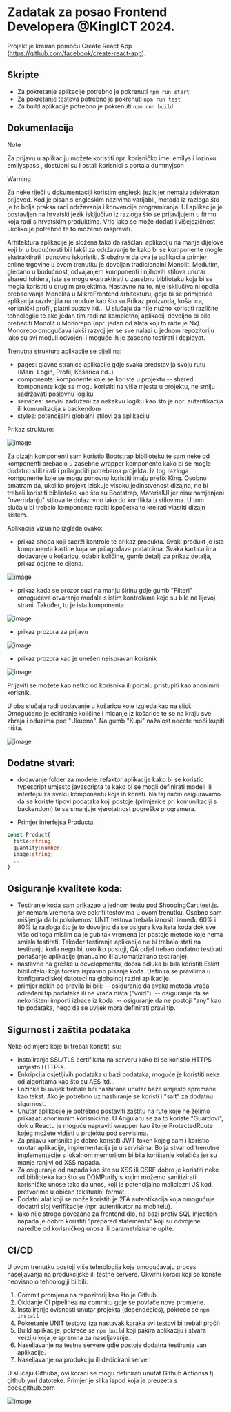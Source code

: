 # Zadatak za posao Frontend Developera @KingICT 2024.

Projekt je kreiran pomoću Create React App (https://github.com/facebook/create-react-app).

## Skripte

- Za pokretanje aplikacije potrebno je pokrenuti `npm run start`
- Za pokretanje testova potrebno je pokrenuti `npm run test`
- Za build aplikacije potrebno je pokrenuti `npm run build`



## Dokumentacija

>[!NOTE]
>Za prijavu u aplikaciju možete koristiti npr. korisničko ime: emilys i lozinku: emilyspass , dostupni su i ostali korisnici s portala dummyjson


>[!WARNING]
>Za neke riječi u dokumentaciji koristim engleski jezik jer nemaju adekvatan prijevod. Kod je pisan s engleskim nazivima varijabli, metoda iz razloga što je to bolja praksa radi održavanja i konvencije programiranja.
>UI aplikacije je postavljen na hrvatski jezik isključivo iz razloga što se prijavljujem u firmu koja radi s hrvatskim produktima. 
>Vrlo lako se može dodati i višejezičnost ukoliko je potrebno te to možemo raspraviti.

Arhitektura aplikacije je složena tako da raščlani aplikaciju na manje dijelove koji bi u budućnosti bili lakši za održavanje te kako bi se komponente mogle ekstraktirati i ponovno iskoristiti.
S obzirom da ova je aplikacija primjer online trgovine u ovom trenutku je dovoljan tradicionalni Monolit. Međutim, gledano u budućnost, odvajanjem komponenti i njihovih stilova unutar shared foldera, iste se mogu ekstraktirati u zasebnu biblioteku koja bi se mogla koristiti u drugim projektima. Nastavno na to, nije isključiva ni opcija prebacivanja Monolita u MikroFrontend arhitekturu, gdje bi se primjerice aplikacija razdvojila na module kao što su Prikaz proizvoda, košarica, korisnički profil, platni sustav itd... U slučaju da nije nužno koristiti različite tehnologije te ako jedan tim radi na kompletnoj aplikaciji dovoljno bi bilo prebaciti Monolit u Monorepo (npr. jedan od alata koji to rade je Nx). Monorepo omogućava lakši razvoj jer se sve nalazi u jednom repozitoriju iako su svi moduli odvojeni i moguće ih je zasebno testirati i deployat.

Trenutna struktura aplikacije se dijeli na:

- pages: glavne stranice aplikacije gdje svaka predstavlja svoju rutu (Main, Login, Profil, Košarica itd..)
- components: komponente koje se koriste u projektu
-- shared: komponente koje se mogu koristiti na više mjesta u projektu, ne smiju sadržavati poslovnu logiku
- services: servisi zaduženi za nekakvu logiku kao što je npr. autentikacija ili komunikacija s backendom
- styles: potencijalni globalni stilovi za aplikaciju




Prikaz strukture:

![image](https://github.com/pavlovicjosip/king-ict-task/assets/26819142/41a1a5e1-3079-4598-8604-ba3a4ecee7de)



Za dizajn komponenti sam koristio Bootstrap bibilioteku te sam neke od komponenti prebacio u zasebne wrapper komponente kako bi se mogle dodatno stilizirati i prilagoditi potrebama projekta. Iz tog razloga komponente koje se mogu ponovno koristiti imaju prefix King.
Osobno smatram da, ukoliko projekt iziskuje visoku jedinstvenost dizajna, ne bi trebali koristiti biblioteke kao što su Bootstrap, MaterialUI jer nisu namjenjeni "overridanju" stilova te dolazi vrlo lako do konflikta u stilovima. U tom slučaju bi trebalo komponente raditi ispočetka te kreirati vlastiti dizajn sistem.

Aplikacija vizualno izgleda ovako:
- prikaz shopa koji sadrži kontrole te prikaz produkta. Svaki produkt je ista komponenta kartice koja se prilagođava podatcima. Svaka kartica ima dodavanje u košaricu, odabir količine, gumb detalji za prikaz detalja, prikaz ocjene te cijena.

![image](https://github.com/pavlovicjosip/king-ict-task/assets/26819142/6a910856-e615-4b13-8eae-7e2bae656321)

- prikaz kada se prozor suzi na manju širinu gdje gumb "Filteri" omogućava otvaranje modala s istim kontrolama koje su bile na lijevoj strani. Također, to je ista komponenta.

![image](https://github.com/pavlovicjosip/king-ict-task/assets/26819142/3226406a-d9cf-40f5-bc09-271424c43487)

- prikaz prozora za prijavu

![image](https://github.com/pavlovicjosip/king-ict-task/assets/26819142/ffb9bd9f-b9ce-408d-a85f-e2966f81097d)


- prikaz prozora kad je unešen neispravan korisnik

![image](https://github.com/pavlovicjosip/king-ict-task/assets/26819142/4ce13d29-2265-4c2f-970c-044cf26626cf)

Prijaviti se možete kao netko od korisnika ili portalu pristupiti kao anonimni korisnik.

U oba slučaja radi dodavanje u košaricu koje izgleda kao na slici. Omogućeno je editiranje količine i micanje iz košarice te se na kraju sve zbraja i oduzima pod "Ukupno". Na gumb "Kupi" nažalost nećete moći kupiti ništa.

![image](https://github.com/pavlovicjosip/king-ict-task/assets/26819142/ab6cc17f-6a34-4a4f-a7b2-3c71c76a2a60)




##  Dodatne stvari:

- dodavanje folder za modele: refaktor aplikacije kako bi se koristio typescript umjesto javascripta te kako bi se mogli definirati modeli ili interfejsi za svaku komponentu koja ih koristi. Na taj način osiguravamo da se koriste tipovi podataka koji postoje (primjerice pri komunikaciji s backendom) te se smanjuje vjerojatnost pogreške programera.

- Primjer interfejsa Producta:

```typescript
const Product{
  title:string;
  quantity:number;
  image:string;
  ...
}

```

## Osiguranje kvalitete koda:
- Testiranje koda sam prikazao u jednom testu pod ShoopingCart.test.js. jer nemam vremena sve pokriti testovima u ovom trenutku. Osobno sam mišljenja da bi pokrivenost UNIT testova trebala iznositi između 60% i 80% iz razloga što je to dovoljno da se osigura kvaliteta koda dok sve više od toga mislim da je gubitak vremena jer postoje metode koje nema smisla testirati. Također testiranje aplikacije ne bi trebalo stati na testiranju koda nego bi, ukoliko postoji, QA odjel trebao dodatno testirati ponašanje aplikacije (manualno ili automatizirano testiranje).
- nastavno na greške u developmentu, dobra odluka bi bila koristiti Eslint bibilioteku koja forsira ispravno pisanje koda. Definira se pravilima u konfiguracijskoj datoteci na globalnoj razini aplikacije.
- primjer nekih od pravila bi bili:
  -- osiguranje da svaka metoda vraća određeni tip podataka ili ne vraća ništa ("void").
  -- osiguranje da se nekorišteni importi izbace iz koda.
  -- osiguranje da ne postoji "any" kao tip podataka, nego da se uvijek mora definirati pravi tip.




## Sigurnost i zaštita podataka

Neke od mjera koje bi trebali koristiti su:

- Instaliranje SSL/TLS certifikata na serveru kako bi se koristio HTTPS umjesto HTTP-a.
- Enkripcija osjetljivih podataka u bazi podataka, moguće je koristiti neke od algoritama kao što su AES itd...
- Lozinke bi uvijek trebale biti hashirane unutar baze umjesto spremane kao tekst. Ako je potrebno uz hashiranje se koristi i "salt" za dodatnu sigurnost.
- Unutar aplikacije je potrebno postaviti zaštitu na rute koje ne želimo prikazati anonimnim korisnicima. U Angularu se za to koriste "Guardovi", dok u Reactu je moguće napraviti wrapper kao što je ProtectedRoute kojeg možete vidjeti u projektu pod servisima.
- Za prijavu korisnika je dobro koristiti JWT token kojeg sam i koristio unutar aplikacije, implementacija je u servisima. Bolja stvar od trenutne implementacije s lokalnom memorijom bi bila korištenje kolačića jer su manje ranjivi od XSS napada.
- Za osiguranje od napada kao što su XSS ili CSRF dobro je koristiti neke od biblioteka kao što su DOMPurify s kojim možemo sanitizirati korisničke unose tako da unos, koji je potencijalno maliciozni JS kod, pretvorimo u običan tekstualni format.
- Dodatni alat koji se može koristiti je 2FA autentikacija koja omogućuje dodatni sloj verifikacije (npr. autentikator na mobitelu).
- Iako nije strogo povezano za frontend dio, na bazi protiv SQL injection napada je dobro koristiti "prepared statements" koji su odvojene naredbe od korisničkog unosa ili parametrizirane upite.

  
## CI/CD

U ovom trenutku postoji više tehnologija koje omogućavaju proces naseljavanja na produkcijske ili testne servere. Okvirni koraci koji se koriste neovisno o tehnologiji bi bili:

1. Commit promjena na repozitorij kao što je Github.
2. Okidanje CI pipelinea na commitu gdje se povlače nove promjene.
3. Instaliranje ovisnosti unutar projekta (dependecies), pokreće se ```npm install```
4. Pokretanje UNIT testova (za nastavak koraka svi testovi bi trebali proći)
5. Build aplikacije, pokreće se ```npm build``` koji pakira aplikaciju i stvara verziju koja je spremna za naseljavanje.
6. Naseljavanje na testne servere gdje postoje dodatna testiranja van aplikacije.
7. Naseljavanje na produkciju ili dedicirani server.

U slučaju Githuba, ovi koraci se mogu definirati unutat Github Actionsa tj. github yml datoteke. Primjer je slika ispod koja je preuzeta s docs.github.com

![image](https://github.com/pavlovicjosip/king-ict-task/assets/26819142/b8241fa8-900f-4f21-8432-4bd29afa72e2)





